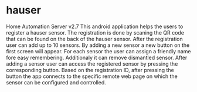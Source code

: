 # hauser
Home Automation Server v2.7
This android application helps the users to register a hauser sensor. The registration is done by scaning the QR code 
that can be found on the back of the hauser sensor. After the registration user can add up to 10 sensors. By adding a new sensor
a new button on the first screen will appear. For each sensor the user can assign a friendly name fore easy remembering. 
Additionaly it can remove dismantled sensor. 
After adding a sensor user can access the registered sensor by pressing the corresponding button. Based on the registration ID, 
after pressing the button the app connects to the specific remote web page on which the sensor can be configured and controlled.

